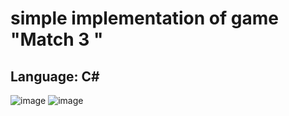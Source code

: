 # simple implementation of game "Match 3 "
## Language: C#
![image](https://user-images.githubusercontent.com/58532843/135732102-8bffd6f0-f9ed-4f32-8718-8d079f3a7e4f.png)
![image](https://user-images.githubusercontent.com/58532843/135732127-4efdcaae-d297-4da1-a886-10ffc1dab787.png)
